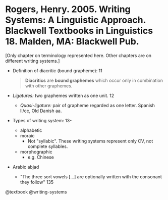 # Rogers, Henry. 2005. Writing Systems: A Linguistic Approach. Blackwell Textbooks in Linguistics 18. Malden, MA: Blackwell Pub.

[Only chapter on terminology represented here. Other chapters are on different writing systems.]

- Definition of diacritic (bound grapheme): 11

  > **Diacritics** are **bound graphemes** which occur only in combination with other graphemes.

- *Ligatures:* two graphemes written as one unit. 12
  - *Quasi-ligature:* pair of grapheme regarded as one letter. Spanish ll/cc, Old Danish aa.

- Types of writing system: 13-
  - alphabetic
  - moraic
    - Not "syllabic". These writing systems represent only CV, not complete syllables.
  - morphographic
    - e.g. Chinese

- Arabic abjad
  - "The three sort vowels [...] are optionally written with the consonant they follow" 135

@textbook
@writing-systems
